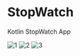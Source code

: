 # StopWatch
Kotlin StopWatch App

![1](https://user-images.githubusercontent.com/32964161/187018552-49b2b622-61a3-4223-aa7f-4426e9b2a198.jpeg)
![2](https://user-images.githubusercontent.com/32964161/187018554-18adce2e-e174-444d-94af-f4373dc8ea31.jpeg)
![3](https://user-images.githubusercontent.com/32964161/187018750-f8c0f1fa-4343-4df7-894b-954d07846ed0.jpeg)
